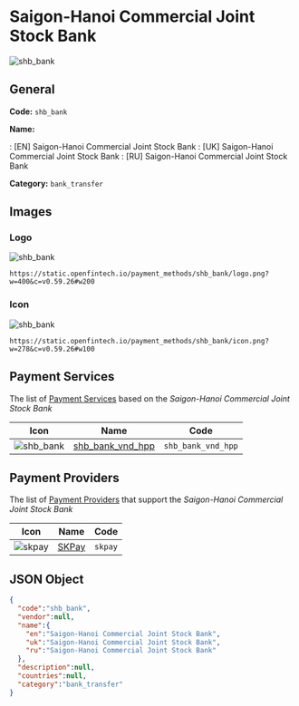 
# Saigon-Hanoi Commercial Joint Stock Bank 
![shb_bank](https://static.openfintech.io/payment_methods/shb_bank/logo.png?w=400&c=v0.59.26#w200)  

## General 
**Code:** `shb_bank` 
 
**Name:** 
 
:	[EN] Saigon-Hanoi Commercial Joint Stock Bank 
:	[UK] Saigon-Hanoi Commercial Joint Stock Bank 
:	[RU] Saigon-Hanoi Commercial Joint Stock Bank 
 
**Category:** `bank_transfer` 
 

## Images 

### Logo 
![shb_bank](https://static.openfintech.io/payment_methods/shb_bank/logo.png?w=400&c=v0.59.26#w200)  

```
https://static.openfintech.io/payment_methods/shb_bank/logo.png?w=400&c=v0.59.26#w200
```  

### Icon 
![shb_bank](https://static.openfintech.io/payment_methods/shb_bank/icon.png?w=278&c=v0.59.26#w100)  

```
https://static.openfintech.io/payment_methods/shb_bank/icon.png?w=278&c=v0.59.26#w100
```  

## Payment Services 
 
The list of [Payment Services](/payment-services/) based on the _Saigon-Hanoi Commercial Joint Stock Bank_ 

|Icon|Name|Code| 
|:---:|:---:|:---:| 
|![shb_bank](https://static.openfintech.io/payment_methods/shb_bank/icon.png?w=278&c=v0.59.26#w100) |[shb_bank_vnd_hpp](/payment-services/shb_bank_vnd_hpp/)|`shb_bank_vnd_hpp`| 
 

## Payment Providers 
 
The list of [Payment Providers](/payment-providers/) that support the _Saigon-Hanoi Commercial Joint Stock Bank_ 

|Icon|Name|Code| 
|:---:|:---:|:---:| 
|![skpay](https://static.openfintech.io/payment_providers/skpay/icon.png?w=278&c=v0.59.26#w100) |[SKPay](/payment-providers/skpay/)|`skpay`| 
 

## JSON Object 

```json
{
  "code":"shb_bank",
  "vendor":null,
  "name":{
    "en":"Saigon-Hanoi Commercial Joint Stock Bank",
    "uk":"Saigon-Hanoi Commercial Joint Stock Bank",
    "ru":"Saigon-Hanoi Commercial Joint Stock Bank"
  },
  "description":null,
  "countries":null,
  "category":"bank_transfer"
}
```  
